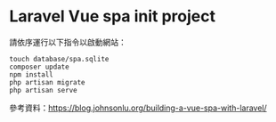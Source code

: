# Laravel Vue spa init project

請依序運行以下指令以啟動網站：

```shell
touch database/spa.sqlite
composer update
npm install
php artisan migrate
php artisan serve
```

參考資料：https://blog.johnsonlu.org/building-a-vue-spa-with-laravel/


<!--
部署步驟：
1. composer require laravel/ui
2. php artisan ui vue
3. npm install vue-router --save-dev
4. init spa setting
 -->